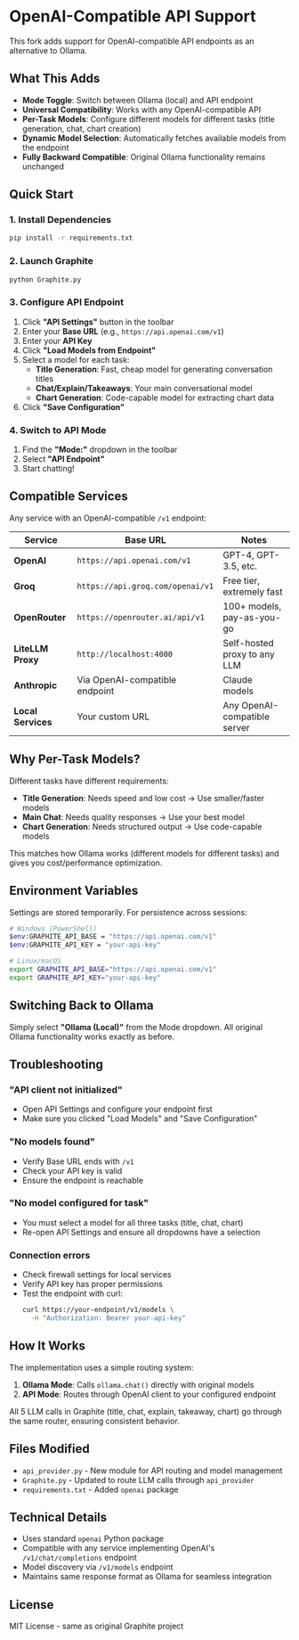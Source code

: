 # OpenAI-Compatible API Support

This fork adds support for OpenAI-compatible API endpoints as an alternative to Ollama.

## What This Adds

- **Mode Toggle**: Switch between Ollama (local) and API endpoint
- **Universal Compatibility**: Works with any OpenAI-compatible API
- **Per-Task Models**: Configure different models for different tasks (title generation, chat, chart creation)
- **Dynamic Model Selection**: Automatically fetches available models from the endpoint
- **Fully Backward Compatible**: Original Ollama functionality remains unchanged

## Quick Start

### 1. Install Dependencies

```bash
pip install -r requirements.txt
```

### 2. Launch Graphite

```bash
python Graphite.py
```

### 3. Configure API Endpoint

1. Click **"API Settings"** button in the toolbar
2. Enter your **Base URL** (e.g., `https://api.openai.com/v1`)
3. Enter your **API Key**
4. Click **"Load Models from Endpoint"**
5. Select a model for each task:
   - **Title Generation**: Fast, cheap model for generating conversation titles
   - **Chat/Explain/Takeaways**: Your main conversational model
   - **Chart Generation**: Code-capable model for extracting chart data
6. Click **"Save Configuration"**

### 4. Switch to API Mode

1. Find the **"Mode:"** dropdown in the toolbar
2. Select **"API Endpoint"**
3. Start chatting!

## Compatible Services

Any service with an OpenAI-compatible `/v1` endpoint:

| Service | Base URL | Notes |
|---------|----------|-------|
| **OpenAI** | `https://api.openai.com/v1` | GPT-4, GPT-3.5, etc. |
| **Groq** | `https://api.groq.com/openai/v1` | Free tier, extremely fast |
| **OpenRouter** | `https://openrouter.ai/api/v1` | 100+ models, pay-as-you-go |
| **LiteLLM Proxy** | `http://localhost:4000` | Self-hosted proxy to any LLM |
| **Anthropic** | Via OpenAI-compatible endpoint | Claude models |
| **Local Services** | Your custom URL | Any OpenAI-compatible server |

## Why Per-Task Models?

Different tasks have different requirements:

- **Title Generation**: Needs speed and low cost → Use smaller/faster models
- **Main Chat**: Needs quality responses → Use your best model
- **Chart Generation**: Needs structured output → Use code-capable models

This matches how Ollama works (different models for different tasks) and gives you cost/performance optimization.

## Environment Variables

Settings are stored temporarily. For persistence across sessions:

```bash
# Windows (PowerShell)
$env:GRAPHITE_API_BASE = "https://api.openai.com/v1"
$env:GRAPHITE_API_KEY = "your-api-key"

# Linux/macOS
export GRAPHITE_API_BASE="https://api.openai.com/v1"
export GRAPHITE_API_KEY="your-api-key"
```

## Switching Back to Ollama

Simply select **"Ollama (Local)"** from the Mode dropdown. All original Ollama functionality works exactly as before.

## Troubleshooting

### "API client not initialized"
- Open API Settings and configure your endpoint first
- Make sure you clicked "Load Models" and "Save Configuration"

### "No models found"
- Verify Base URL ends with `/v1`
- Check your API key is valid
- Ensure the endpoint is reachable

### "No model configured for task"
- You must select a model for all three tasks (title, chat, chart)
- Re-open API Settings and ensure all dropdowns have a selection

### Connection errors
- Check firewall settings for local services
- Verify API key has proper permissions
- Test the endpoint with curl:
  ```bash
  curl https://your-endpoint/v1/models \
    -H "Authorization: Bearer your-api-key"
  ```

## How It Works

The implementation uses a simple routing system:

1. **Ollama Mode**: Calls `ollama.chat()` directly with original models
2. **API Mode**: Routes through OpenAI client to your configured endpoint

All 5 LLM calls in Graphite (title, chat, explain, takeaway, chart) go through the same router, ensuring consistent behavior.

## Files Modified

- `api_provider.py` - New module for API routing and model management
- `Graphite.py` - Updated to route LLM calls through `api_provider`
- `requirements.txt` - Added `openai` package

## Technical Details

- Uses standard `openai` Python package
- Compatible with any service implementing OpenAI's `/v1/chat/completions` endpoint
- Model discovery via `/v1/models` endpoint
- Maintains same response format as Ollama for seamless integration

## License

MIT License - same as original Graphite project
